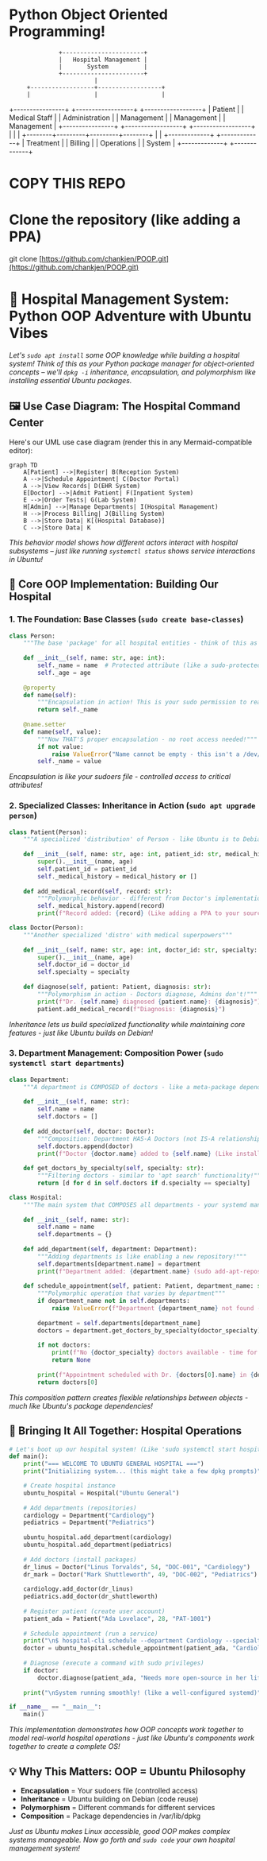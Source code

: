 # Python Object Oriented Programming!

                  +-----------------------+
                  |   Hospital Management |
                  |       System          |
                  +-----------------------+
                            |
         +------------------+------------------+
         |                  |                  |
+----------------+ +------------------+ +------------------+
|   Patient      | |   Medical Staff  | |   Administration |
|   Management   | |   Management     | |   Management     |
+----------------+ +------------------+ +------------------+
         |                  |                  |
         +--------+---------+---------+--------+
                  |                  |
           +-------------+    +-------------+
           |  Treatment  |    |  Billing    |
           |  Operations |    |  System     |
           +-------------+    +-------------+
# COPY THIS REPO #

# Clone the repository (like adding a PPA)
git clone [https://github.com/chankjen/POOP.git](https://github.com/chankjen/POOP.git)


  # 🐧 Hospital Management System: Python OOP Adventure with Ubuntu Vibes

*Let's `sudo apt install` some OOP knowledge while building a hospital system! Think of this as your Python package manager for object-oriented concepts – we'll `dpkg -i` inheritance, encapsulation, and polymorphism like installing essential Ubuntu packages.* 

## 🖼️ Use Case Diagram: The Hospital Command Center

Here's our UML use case diagram (render this in any Mermaid-compatible editor):

```mermaid
graph TD
    A[Patient] -->|Register| B(Reception System)
    A -->|Schedule Appointment| C(Doctor Portal)
    A -->|View Records| D(EHR System)
    E[Doctor] -->|Admit Patient| F(Inpatient System)
    E -->|Order Tests| G(Lab System)
    H[Admin] -->|Manage Departments| I(Hospital Management)
    H -->|Process Billing| J(Billing System)
    B -->|Store Data| K[(Hospital Database)]
    C -->|Store Data| K
```

*This behavior model shows how different actors interact with hospital subsystems – just like running `systemctl status` shows service interactions in Ubuntu!* 

## 🧱 Core OOP Implementation: Building Our Hospital

### 1. The Foundation: Base Classes (`sudo create base-classes`)

```python
class Person:
    """The base 'package' for all hospital entities - think of this as our python3-minimal installation"""
    
    def __init__(self, name: str, age: int):
        self._name = name  # Protected attribute (like a sudo-protected file)
        self._age = age
    
    @property
    def name(self):
        """Encapsulation in action! This is your sudo permission to read name"""
        return self._name
    
    @name.setter
    def name(self, value):
        """Now THAT'S proper encapsulation - no root access needed!"""
        if not value:
            raise ValueError("Name cannot be empty - this isn't a /dev/null entry!")
        self._name = value
```

*Encapsulation is like your sudoers file - controlled access to critical attributes!* 

### 2. Specialized Classes: Inheritance in Action (`sudo apt upgrade person`)

```python
class Patient(Person):
    """A specialized 'distribution' of Person - like Ubuntu is to Debian"""
    
    def __init__(self, name: str, age: int, patient_id: str, medical_history=None):
        super().__init__(name, age)
        self.patient_id = patient_id
        self._medical_history = medical_history or []
    
    def add_medical_record(self, record: str):
        """Polymorphic behavior - different from Doctor's implementation"""
        self._medical_history.append(record)
        print(f"Record added: {record} (Like adding a PPA to your sources.list!)")

class Doctor(Person):
    """Another specialized 'distro' with medical superpowers"""
    
    def __init__(self, name: str, age: int, doctor_id: str, specialty: str):
        super().__init__(name, age)
        self.doctor_id = doctor_id
        self.specialty = specialty
    
    def diagnose(self, patient: Patient, diagnosis: str):
        """Polymorphism in action - Doctors diagnose, Admins don't!"""
        print(f"Dr. {self.name} diagnosed {patient.name}: {diagnosis}")
        patient.add_medical_record(f"Diagnosis: {diagnosis}")
```

*Inheritance lets us build specialized functionality while maintaining core features - just like Ubuntu builds on Debian!* 

### 3. Department Management: Composition Power (`sudo systemctl start departments`)

```python
class Department:
    """A department is COMPOSED of doctors - like a meta-package depends on components"""
    
    def __init__(self, name: str):
        self.name = name
        self.doctors = []
    
    def add_doctor(self, doctor: Doctor):
        """Composition: Department HAS-A Doctors (not IS-A relationship)"""
        self.doctors.append(doctor)
        print(f"Doctor {doctor.name} added to {self.name} (Like installing a new service!)")
    
    def get_doctors_by_specialty(self, specialty: str):
        """Filtering doctors - similar to 'apt search' functionality!"""
        return [d for d in self.doctors if d.specialty == specialty]

class Hospital:
    """The main system that COMPOSES all departments - your systemd manager!"""
    
    def __init__(self, name: str):
        self.name = name
        self.departments = {}
    
    def add_department(self, department: Department):
        """Adding departments is like enabling a new repository!"""
        self.departments[department.name] = department
        print(f"Department added: {department.name} (sudo add-apt-repository completed)")
    
    def schedule_appointment(self, patient: Patient, department_name: str, doctor_specialty: str):
        """Polymorphic operation that varies by department"""
        if department_name not in self.departments:
            raise ValueError(f"Department {department_name} not found - check your /etc/hosts!")
        
        department = self.departments[department_name]
        doctors = department.get_doctors_by_specialty(doctor_specialty)
        
        if not doctors:
            print(f"No {doctor_specialty} doctors available - time for 'sudo apt install more-doctors'!")
            return None
        
        print(f"Appointment scheduled with Dr. {doctors[0].name} in {department_name}")
        return doctors[0]
```

*This composition pattern creates flexible relationships between objects - much like Ubuntu's package dependencies!* 

## 🚀 Bringing It All Together: Hospital Operations

```python
# Let's boot up our hospital system! (Like 'sudo systemctl start hospital')
def main():
    print("=== WELCOME TO UBUNTU GENERAL HOSPITAL ===")
    print("Initializing system... (this might take a few dpkg prompts)")

    # Create hospital instance
    ubuntu_hospital = Hospital("Ubuntu General")
    
    # Add departments (repositories)
    cardiology = Department("Cardiology")
    pediatrics = Department("Pediatrics")
    
    ubuntu_hospital.add_department(cardiology)
    ubuntu_hospital.add_department(pediatrics)
    
    # Add doctors (install packages)
    dr_linus = Doctor("Linus Torvalds", 54, "DOC-001", "Cardiology")
    dr_mark = Doctor("Mark Shuttleworth", 49, "DOC-002", "Pediatrics")
    
    cardiology.add_doctor(dr_linus)
    pediatrics.add_doctor(dr_shuttleworth)
    
    # Register patient (create user account)
    patient_ada = Patient("Ada Lovelace", 28, "PAT-1001")
    
    # Schedule appointment (run a service)
    print("\n$ hospital-cli schedule --department Cardiology --specialty Cardiology")
    doctor = ubuntu_hospital.schedule_appointment(patient_ada, "Cardiology", "Cardiology")
    
    # Diagnose (execute a command with sudo privileges)
    if doctor:
        doctor.diagnose(patient_ada, "Needs more open-source in her life")
    
    print("\nSystem running smoothly! (like a well-configured systemd)")

if __name__ == "__main__":
    main()
```

*This implementation demonstrates how OOP concepts work together to model real-world hospital operations - just like Ubuntu's components work together to create a complete OS!* 

## 💡 Why This Matters: OOP = Ubuntu Philosophy

- **Encapsulation** = Your sudoers file (controlled access)
- **Inheritance** = Ubuntu building on Debian (code reuse)
- **Polymorphism** = Different commands for different services
- **Composition** = Package dependencies in /var/lib/dpkg

*Just as Ubuntu makes Linux accessible, good OOP makes complex systems manageable. Now go forth and `sudo code` your own hospital management system!* 
